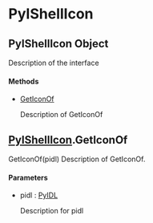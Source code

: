 # PyIShellIcon


## PyIShellIcon Object

Description of the interface

#### Methods

  - [GetIconOf](PyIShellIcon.md#pyishellicongeticonof)

    Description of GetIconOf&nbsp;


## [PyIShellIcon](PyIShellIcon.md#pyishellicon)\.GetIconOf

GetIconOf\(pidl\)
Description of GetIconOf\.

#### Parameters

  - pidl : [PyIDL](PyIDL.md)

    Description for pidl